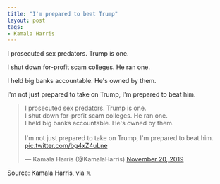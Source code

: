 ```yaml
---
title: "I'm prepared to beat Trump"
layout: post
tags:
- Kamala Harris
---
```


I prosecuted sex predators. Trump is one.

I shut down for-profit scam colleges. He ran one.

I held big banks accountable. He's owned by them.

I'm not just prepared to take on Trump, I'm prepared to beat him.

<blockquote class="twitter-tweet"><p lang="en" dir="ltr">I prosecuted sex predators. Trump is one.<br />I shut down for-profit scam colleges. He ran one.<br />I held big banks accountable. He&#39;s owned by them.<br /><br />I&#39;m not just prepared to take on Trump, I&#39;m prepared to beat him. <a href="https://t.co/bg4xZ4uLne">pic.twitter.com/bg4xZ4uLne</a></p>&mdash; Kamala Harris (@KamalaHarris) <a href="https://twitter.com/KamalaHarris/status/1197243216132804608?ref_src=twsrc%5Etfw">November 20, 2019</a></blockquote> <script async src="https://platform.twitter.com/widgets.js" charset="utf-8"></script>

Source: Kamala Harris, via [𝕏](https://x.com)
